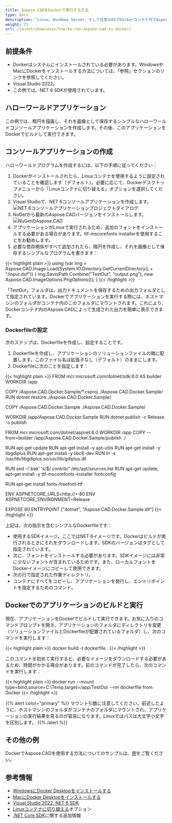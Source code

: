 ```yaml
---
title: Aspose.CADをDockerで実行する方法
type: docs
description: "Linux、Windows Server、そして任意のOSでDockerコンテナ内でAspose.CADを実行します。"
weight: 71
url: /ja/net/showcases/how-to-run-aspose-cad-in-docker/
---
```


## 前提条件
- Dockerはシステムにインストールされている必要があります。WindowsやMacにDockerをインストールする方法については、「参照」セクションのリンクを参照してください。
- Visual Studio 2022。
- この例では、NET 6 SDKが使用されています。

## ハローワールドアプリケーション

この例では、楕円を描画し、それを画像として保存するシンプルなハローワールドコンソールアプリケーションを作成します。その後、このアプリケーションをDockerでビルドして実行できます。

## コンソールアプリケーションの作成

ハローワールドプログラムを作成するには、以下の手順に従ってください：
1. Dockerがインストールされたら、Linuxコンテナを使用するように設定されていることを確認します（デフォルト）。必要に応じて、Dockerデスクトップメニューから「Linuxコンテナに切り替える」オプションを選択してください。
1. Visual Studioで、NET 6コンソールアプリケーションを作成します。<br>
![NET 6コンソールアプリケーションプロジェクトダイアログ](/_assets/showcases/docker/1.png)<br>
1. NuGetから最新のAspose.CADバージョンをインストールします。<br>
![NuGetのAspose.CAD](/_assets/showcases/docker/2.png)<br>
1. アプリケーションがLinuxで実行されるため、追加のフォントをインストールする必要がある場合があります。ttf-mscorefonts-installerを使用することをお勧めします。
1. 必要な依存関係がすべて追加されたら、楕円を作成し、それを画像として保存するシンプルなプログラムを書きます：<br>

{{< highlight plain >}}
using (var img = Aspose.CAD.Image.Load(System.IO.Directory.GetCurrentDirectory() + "/input.dxf"))
{
	img.Save(Path.Combine("TestOut", "output.png"), new Aspose.CAD.ImageOptions.PngOptions());
}
{{< /highlight >}}

「TestOut」フォルダは、出力ドキュメントを保存するための出力フォルダとして指定されています。Dockerでアプリケーションを実行する際には、ホストマシンのフォルダがコンテナ内のこのフォルダにマウントされます。これにより、Dockerコンテナ内のAspose.CADによって生成された出力を簡単に表示できます。

### Dockerfileの設定

次のステップは、Dockerfileを作成し、設定することです。

1. Dockerfileを作成し、アプリケーションのソリューションファイルの隣に配置します。このファイル名は拡張子なし（デフォルト）のままにします。
1. Dockerfileに次のことを指定します：

{{< highlight plain >}}
FROM mcr.microsoft.com/dotnet/sdk:6.0 AS builder
WORKDIR /app

COPY /Aspose.CAD.Docker.Sample/*.csproj ./Aspose.CAD.Docker.Sample/
RUN dotnet restore ./Aspose.CAD.Docker.Sample/

COPY /Aspose.CAD.Docker.Sample ./Aspose.CAD.Docker.Sample/

WORKDIR /app/Aspose.CAD.Docker.Sample
RUN dotnet publish -c Release -o publish

FROM mcr.microsoft.com/dotnet/aspnet:6.0
WORKDIR /app
COPY --from=builder /app/Aspose.CAD.Docker.Sample/publish ./

RUN apt-get update
RUN apt-get install -y apt-utils
RUN apt-get install -y libgdiplus
RUN apt-get install -y libc6-dev 
RUN ln -s /usr/lib/libgdiplus.so/usr/lib/gdiplus.dll

RUN sed -i'.bak' 's/$/ contrib/' /etc/apt/sources.list
RUN apt-get update; apt-get install -y ttf-mscorefonts-installer fontconfig

RUN apt-get install fonts-freefont-ttf

ENV ASPNETCORE_URLS=http://+:80
ENV ASPNETCORE_ENVIRONMENT=Release

EXPOSE 80
ENTRYPOINT ["dotnet", "Aspose.CAD.Docker.Sample.dll"]
{{< /highlight >}}

上記は、次の指示を含むシンプルなDockerfileです：

- 使用するSDKイメージ。ここではNET 6イメージです。Dockerはビルドが実行されるときにそれをダウンロードします。SDKのバージョンはタグとして指定されています。
- 次に、フォントをインストールする必要があります。SDKイメージには非常に少ないフォントが含まれているためです。また、ローカルフォントをDockerイメージにコピーして使用できます。
- 次の行で指定された作業ディレクトリ。
- コンテナにすべてをコピーし、アプリケーションを発行し、エントリポイントを指定するためのコマンド。

## Dockerでのアプリケーションのビルドと実行
 
現在、アプリケーションをDockerでビルドして実行できます。お気に入りのコマンドプロンプトを開き、アプリケーションのフォルダにディレクトリを変更（ソリューションファイルとDockerfileが配置されているフォルダ）し、次のコマンドを実行します：

{{< highlight plain >}}
docker build -t dockerfile .
{{< /highlight >}}

このコマンドを初めて実行すると、必要なイメージをダウンロードする必要があるため、時間がかかる場合があります。前のコマンドが完了したら、次のコマンドを実行します：

{{< highlight plain >}}
docker run --mount type=bind,source=C:\Temp,target=/app/TestOut --rm dockerfile from Docker
{{< /highlight >}}

{{% alert color="primary" %}} 
マウント引数に注意してください。前述したように、ホストマシンのフォルダがコンテナのフォルダにマウントされ、アプリケーションの実行結果を見るのが容易になります。Linuxではパスは大文字小文字を区別します。
{{% /alert %}}

## その他の例

DockerでAspose.CADを使用する方法についてのサンプルは、[例](https://github.com/aspose-cad/Aspose.CAD-Documentation)をご覧ください。

## 参考情報

- [WindowsにDocker Desktopをインストールする](https://docs.docker.com/docker-for-windows/install/)
- [MacにDocker Desktopをインストールする](https://docs.docker.com/docker-for-mac/install/)
- [Visual Studio 2022, NET 6 SDK](https://docs.microsoft.com/en-us/dotnet/core/install/windows?tabs=net60#dependencies)
- [Linuxコンテナに切り替える](https://docs.docker.com/docker-for-windows/#switch-between-windows-and-linux-containers)オプション
- [.NET Core SDK](https://hub.docker.com/_/microsoft-dotnet-sdk)に関する追加情報
